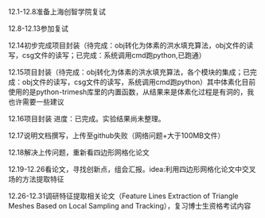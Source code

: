 12.1-12.8准备上海创智学院复试 

12.8-12.13参加复试 

12.14初步完成项目封装（待完成：obj转化为体素的洪水填充算法，obj文件的读写，csg文件的读写；已完成：系统调用cmd跑python,已跑通）

12.15项目封装（待完成：obj转化为体素的洪水填充算法，各个模块的集成；已完成：obj文件的读写，csg文件的读写，系统调用cmd跑python）其中体素化目前使用的是python-trimesh库里的内置函数，从结果来是体素化过程是有洞的，我也许需要一些建议

12.16项目封装 进度：已完成。实验结果尚未整理。

12.17说明文档撰写，上传至github失败（网络问题+大于100MB文件） 

12.18解决上传问题，重新看四边形网格化论文

12.19-12.26看论文，寻找创新点，组会汇报。idea:利用四边形网格化论文中交叉场的方法提取特征  

12.26-12.31调研特征提取相关论文（Feature Lines Extraction of Triangle Meshes Based on Local Sampling and 
Tracking），复习博士生资格考试内容 
